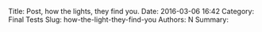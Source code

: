 Title: Post, how the lights, they find you.
Date: 2016-03-06 16:42
Category: Final Tests
Slug: how-the-light-they-find-you
Authors: N
Summary:


